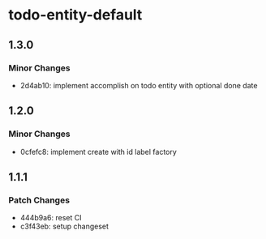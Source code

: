 # todo-entity-default

## 1.3.0

### Minor Changes

- 2d4ab10: implement accomplish on todo entity with optional done date

## 1.2.0

### Minor Changes

- 0cfefc8: implement create with id label factory

## 1.1.1

### Patch Changes

- 444b9a6: reset CI
- c3f43eb: setup changeset
